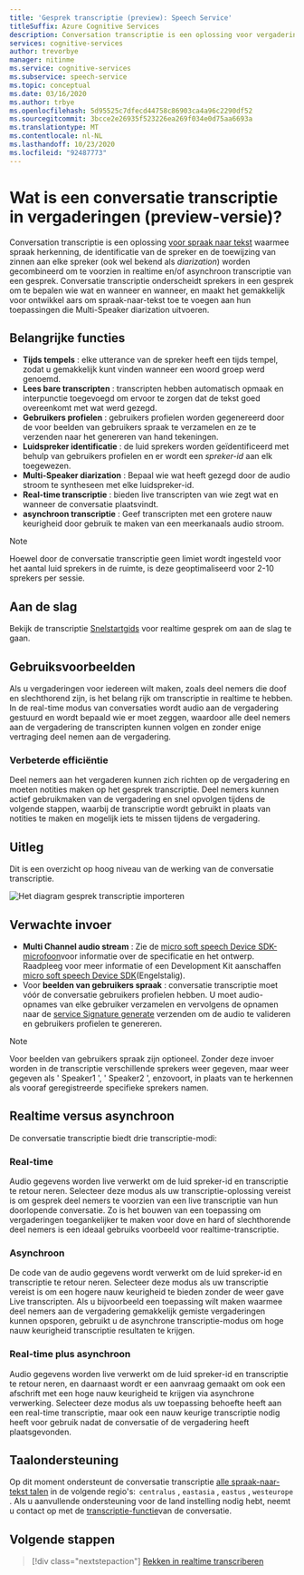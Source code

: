 ```yaml
---
title: 'Gesprek transcriptie (preview): Speech Service'
titleSuffix: Azure Cognitive Services
description: Conversation transcriptie is een oplossing voor vergaderingen, die combi natie van herkenning, luid spreker-ID en diarization om transcriptie van een gesprek te bieden.
services: cognitive-services
author: trevorbye
manager: nitinme
ms.service: cognitive-services
ms.subservice: speech-service
ms.topic: conceptual
ms.date: 03/16/2020
ms.author: trbye
ms.openlocfilehash: 5d95525c7dfecd44758c86903ca4a96c2290df52
ms.sourcegitcommit: 3bcce2e26935f523226ea269f034e0d75aa6693a
ms.translationtype: MT
ms.contentlocale: nl-NL
ms.lasthandoff: 10/23/2020
ms.locfileid: "92487773"
---
```

# <a name="what-is-conversation-transcription-in-meetings-preview"></a>Wat is een conversatie transcriptie in vergaderingen (preview-versie)?

Conversation transcriptie is een oplossing [voor spraak naar tekst](speech-to-text.md) waarmee spraak herkenning, de identificatie van de spreker en de toewijzing van zinnen aan elke spreker (ook wel bekend als _diarization_) worden gecombineerd om te voorzien in realtime en/of asynchroon transcriptie van een gesprek. Conversatie transcriptie onderscheidt sprekers in een gesprek om te bepalen wie wat en wanneer en wanneer, en maakt het gemakkelijk voor ontwikkel aars om spraak-naar-tekst toe te voegen aan hun toepassingen die Multi-Speaker diarization uitvoeren.

## <a name="key-features"></a>Belangrijke functies

- **Tijds tempels** : elke utterance van de spreker heeft een tijds tempel, zodat u gemakkelijk kunt vinden wanneer een woord groep werd genoemd.
- **Lees bare transcripten** : transcripten hebben automatisch opmaak en interpunctie toegevoegd om ervoor te zorgen dat de tekst goed overeenkomt met wat werd gezegd.
- **Gebruikers profielen** : gebruikers profielen worden gegenereerd door de voor beelden van gebruikers spraak te verzamelen en ze te verzenden naar het genereren van hand tekeningen.
- **Luidspreker identificatie** : de luid sprekers worden geïdentificeerd met behulp van gebruikers profielen en er wordt een _spreker-id_ aan elk toegewezen.
- **Multi-Speaker diarization** : Bepaal wie wat heeft gezegd door de audio stroom te syntheseen met elke luidspreker-id.
- **Real-time transcriptie** : bieden live transcripten van wie zegt wat en wanneer de conversatie plaatsvindt.
- **asynchroon transcriptie** : Geef transcripten met een grotere nauw keurigheid door gebruik te maken van een meerkanaals audio stroom.

> [!NOTE]
> Hoewel door de conversatie transcriptie geen limiet wordt ingesteld voor het aantal luid sprekers in de ruimte, is deze geoptimaliseerd voor 2-10 sprekers per sessie.

## <a name="get-started"></a>Aan de slag

Bekijk de transcriptie [Snelstartgids](how-to-use-conversation-transcription.md) voor realtime gesprek om aan de slag te gaan.

## <a name="use-cases"></a>Gebruiksvoorbeelden

Als u vergaderingen voor iedereen wilt maken, zoals deel nemers die doof en slechthorend zijn, is het belang rijk om transcriptie in realtime te hebben. In de real-time modus van conversaties wordt audio aan de vergadering gestuurd en wordt bepaald wie er moet zeggen, waardoor alle deel nemers aan de vergadering de transcripten kunnen volgen en zonder enige vertraging deel nemen aan de vergadering.

### <a name="improved-efficiency"></a>Verbeterde efficiëntie

Deel nemers aan het vergaderen kunnen zich richten op de vergadering en moeten notities maken op het gesprek transcriptie. Deel nemers kunnen actief gebruikmaken van de vergadering en snel opvolgen tijdens de volgende stappen, waarbij de transcriptie wordt gebruikt in plaats van notities te maken en mogelijk iets te missen tijdens de vergadering.

## <a name="how-it-works"></a>Uitleg

Dit is een overzicht op hoog niveau van de werking van de conversatie transcriptie.

![Het diagram gesprek transcriptie importeren](media/scenarios/conversation-transcription-service.png)

## <a name="expected-inputs"></a>Verwachte invoer

- **Multi Channel audio stream** : Zie de [micro soft speech Device SDK-microfoon](https://aka.ms/cts/microphone)voor informatie over de specificatie en het ontwerp. Raadpleeg voor meer informatie of een Development Kit aanschaffen [micro soft speech Device SDK](https://aka.ms/cts/getsdk)(Engelstalig).
- Voor **beelden van gebruikers spraak** : conversatie transcriptie moet vóór de conversatie gebruikers profielen hebben. U moet audio-opnames van elke gebruiker verzamelen en vervolgens de opnamen naar de [service Signature generate](https://aka.ms/cts/signaturegenservice) verzenden om de audio te valideren en gebruikers profielen te genereren.

> [!NOTE]
> Voor beelden van gebruikers spraak zijn optioneel. Zonder deze invoer worden in de transcriptie verschillende sprekers weer gegeven, maar weer gegeven als ' Speaker1 ', ' Speaker2 ', enzovoort, in plaats van te herkennen als vooraf geregistreerde specifieke sprekers namen.


## <a name="real-time-vs-asynchronous"></a>Realtime versus asynchroon

De conversatie transcriptie biedt drie transcriptie-modi:

### <a name="real-time"></a>Real-time

Audio gegevens worden live verwerkt om de luid spreker-id en transcriptie te retour neren. Selecteer deze modus als uw transcriptie-oplossing vereist is om gesprek deel nemers te voorzien van een live transcriptie van hun doorlopende conversatie. Zo is het bouwen van een toepassing om vergaderingen toegankelijker te maken voor dove en hard of slechthorende deel nemers is een ideaal gebruiks voorbeeld voor realtime-transcriptie.

### <a name="asynchronous"></a>Asynchroon

De code van de audio gegevens wordt verwerkt om de luid spreker-id en transcriptie te retour neren. Selecteer deze modus als uw transcriptie vereist is om een hogere nauw keurigheid te bieden zonder de weer gave Live transcripten. Als u bijvoorbeeld een toepassing wilt maken waarmee deel nemers aan de vergadering gemakkelijk gemiste vergaderingen kunnen opsporen, gebruikt u de asynchrone transcriptie-modus om hoge nauw keurigheid transcriptie resultaten te krijgen.

### <a name="real-time-plus-asynchronous"></a>Real-time plus asynchroon

Audio gegevens worden live verwerkt om de luid spreker-id en transcriptie te retour neren, en daarnaast wordt er een aanvraag gemaakt om ook een afschrift met een hoge nauw keurigheid te krijgen via asynchrone verwerking. Selecteer deze modus als uw toepassing behoefte heeft aan een real-time transcriptie, maar ook een nauw keurige transcriptie nodig heeft voor gebruik nadat de conversatie of de vergadering heeft plaatsgevonden.

## <a name="language-support"></a>Taalondersteuning

Op dit moment ondersteunt de conversatie transcriptie [alle spraak-naar-tekst talen](language-support.md#speech-to-text) in de volgende regio's:  `centralus` , `eastasia` , `eastus` , `westeurope` . Als u aanvullende ondersteuning voor de land instelling nodig hebt, neemt u contact op met de [transcriptie-functie](mailto:CTSFeatureCrew@microsoft.com)van de conversatie.

## <a name="next-steps"></a>Volgende stappen

> [!div class="nextstepaction"]
> [Rekken in realtime transcriberen](how-to-use-conversation-transcription.md)
